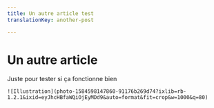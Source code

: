 ```yaml
---
title: Un autre article test
translationKey: another-post

---
```

# Un autre article

Juste pour tester si ça fonctionne bien

    ![Illustration](photo-1584598147860-91176b269d74?ixlib=rb-1.2.1&ixid=eyJhcHBfaWQiOjEyMDd9&auto=format&fit=crop&w=1000&q=80)